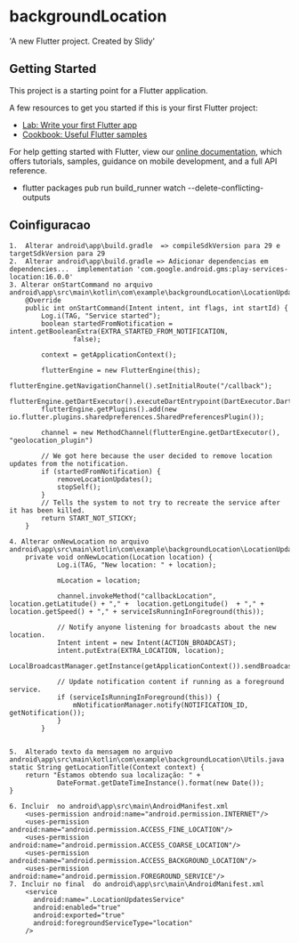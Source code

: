 # backgroundLocation

&#x27;A new Flutter project. Created by Slidy&#x27;

## Getting Started

This project is a starting point for a Flutter application.

A few resources to get you started if this is your first Flutter project:

- [Lab: Write your first Flutter app](https://flutter.dev/docs/get-started/codelab)
- [Cookbook: Useful Flutter samples](https://flutter.dev/docs/cookbook)

For help getting started with Flutter, view our
[online documentation](https://flutter.dev/docs), which offers tutorials,
samples, guidance on mobile development, and a full API reference.


 - flutter packages pub run build_runner watch --delete-conflicting-outputs

 ## Coinfiguracao 
 
    1.  Alterar android\app\build.gradle  => compileSdkVersion para 29 e targetSdkVersion para 29
    2.  Alterar android\app\build.gradle => Adicionar dependencias em dependencies...  implementation 'com.google.android.gms:play-services-location:16.0.0'
    3. Alterar onStartCommand no arquivo android\app\src\main\kotlin\com\example\backgroundLocation\LocationUpdatesService.java
        @Override
        public int onStartCommand(Intent intent, int flags, int startId) {
            Log.i(TAG, "Service started");
            boolean startedFromNotification = intent.getBooleanExtra(EXTRA_STARTED_FROM_NOTIFICATION,
                    false);

            context = getApplicationContext();

            flutterEngine = new FlutterEngine(this);
            flutterEngine.getNavigationChannel().setInitialRoute("/callback");
            flutterEngine.getDartExecutor().executeDartEntrypoint(DartExecutor.DartEntryPoint.createDefault());
            flutterEngine.getPlugins().add(new io.flutter.plugins.sharedpreferences.SharedPreferencesPlugin());

            channel = new MethodChannel(flutterEngine.getDartExecutor(), "geolocation_plugin")

            // We got here because the user decided to remove location updates from the notification.
            if (startedFromNotification) {
                removeLocationUpdates();
                stopSelf();
            }
            // Tells the system to not try to recreate the service after it has been killed.
            return START_NOT_STICKY;
        }
    
    4. Alterar onNewLocation no arquivo android\app\src\main\kotlin\com\example\backgroundLocation\LocationUpdatesService.java
        private void onNewLocation(Location location) {
                Log.i(TAG, "New location: " + location);

                mLocation = location;

                channel.invokeMethod("callbackLocation", location.getLatitude() + "," +  location.getLongitude()  + "," + location.getSpeed() + "," + serviceIsRunningInForeground(this));
                
                // Notify anyone listening for broadcasts about the new location.
                Intent intent = new Intent(ACTION_BROADCAST);
                intent.putExtra(EXTRA_LOCATION, location);
                LocalBroadcastManager.getInstance(getApplicationContext()).sendBroadcast(intent);

                // Update notification content if running as a foreground service.
                if (serviceIsRunningInForeground(this)) {
                    mNotificationManager.notify(NOTIFICATION_ID, getNotification());
                }
            }
    
    
    5.  Alterado texto da mensagem no arquivo android\app\src\main\kotlin\com\example\backgroundLocation\Utils.java
    static String getLocationTitle(Context context) {
        return "Estamos obtendo sua localização: " + 
                DateFormat.getDateTimeInstance().format(new Date());
    }
    
    6. Incluir  no android\app\src\main\AndroidManifest.xml
        <uses-permission android:name="android.permission.INTERNET"/>
        <uses-permission android:name="android.permission.ACCESS_FINE_LOCATION"/>
        <uses-permission android:name="android.permission.ACCESS_COARSE_LOCATION"/>
        <uses-permission android:name="android.permission.ACCESS_BACKGROUND_LOCATION"/>
        <uses-permission android:name="android.permission.FOREGROUND_SERVICE"/>
    7. Incluir no final  do android\app\src\main\AndroidManifest.xml
        <service 
          android:name=".LocationUpdatesService"
          android:enabled="true"
          android:exported="true"
          android:foregroundServiceType="location"
        />


